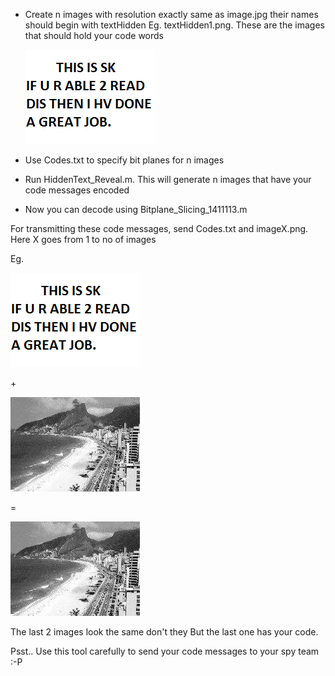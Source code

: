 * Create n images with resolution exactly same as image.jpg their names should begin with textHidden Eg. textHidden1.png.
  These are the images that should hold your code words
  
  ![Example Image](textHidden1.png)
  
* Use Codes.txt to specify bit planes for n images
* Run HiddenText_Reveal.m. This will generate n images that have your code messages encoded
* Now you can decode using Bitplane_Slicing_1411113.m

For transmitting these code messages, send Codes.txt and imageX.png. Here X goes from 1 to no of images

Eg.

![Example Image](textHidden1.png) 

\+

![Example Image](image.jpg)

=

![Example Image](image1.png)

The last 2 images look the same don't they
But the last one has your code.

Psst..
Use this tool carefully to send your code messages to your spy team :-P
